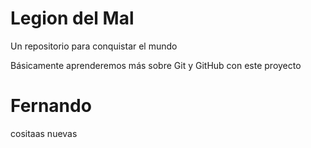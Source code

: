 # Legion del Mal
Un repositorio para conquistar el mundo

Básicamente aprenderemos más sobre Git y GitHub con este proyecto


# Fernando
cositaas nuevas 

